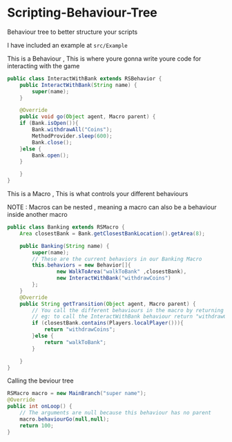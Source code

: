 # Scripting-Behaviour-Tree
Behaviour tree to better structure your scripts


I have included an example at ``src/Example``

This is a Behaviour , This is where youre gonna write youre code for interacting with the game

```Java
public class InteractWithBank extends RSBehavior {
    public InteractWithBank(String name) {
        super(name);
    }

    @Override
    public void go(Object agent, Macro parent) {
    if (Bank.isOpen()){
        Bank.withdrawAll("Coins");
        MethodProvider.sleep(600);
        Bank.close();
    }else {
        Bank.open();
    }

    }
}
```
This is a Macro , This is what controls your different behaviours 

NOTE : Macros can be nested , meaning a macro can also be a behaviour inside another macro 

```Java
public class Banking extends RSMacro {
    Area closestBank = Bank.getClosestBankLocation().getArea(8);

    public Banking(String name) {
        super(name);
        // These are the current behaviors in our Banking Macro
        this.behaviors = new Behavior[]{
                new WalkToArea("walkToBank" ,closestBank),
                new InteractWithBank("withdrawCoins")
        };
    }
    @Override
    public String getTransition(Object agent, Macro parent) {
        // You call the different behaviours in the macro by returning their super String
        // eg: to call the InteractWithBank behaviour return "withdrawCoins";
        if (closestBank.contains(Players.localPlayer())){
            return "withdrawCoins";
        }else {
            return "walkToBank";
        }

    }
}
```

Calling the beviour tree 
```Java
RSMacro macro = new MainBranch("super name");
@Override
public int onLoop() {
    // The arguments are null because this behaviour has no parent
    macro.behaviourGo(null,null);
    return 100;
}
```
